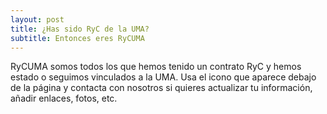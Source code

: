 ```yaml
---
layout: post
title: ¿Has sido RyC de la UMA?
subtitle: Entonces eres RyCUMA
---
```


RyCUMA somos todos los que hemos tenido un contrato RyC y hemos estado o seguimos vinculados a la UMA. Usa el icono que aparece debajo de la página y contacta con nosotros si quieres actualizar tu información, añadir enlaces, fotos, etc. 
